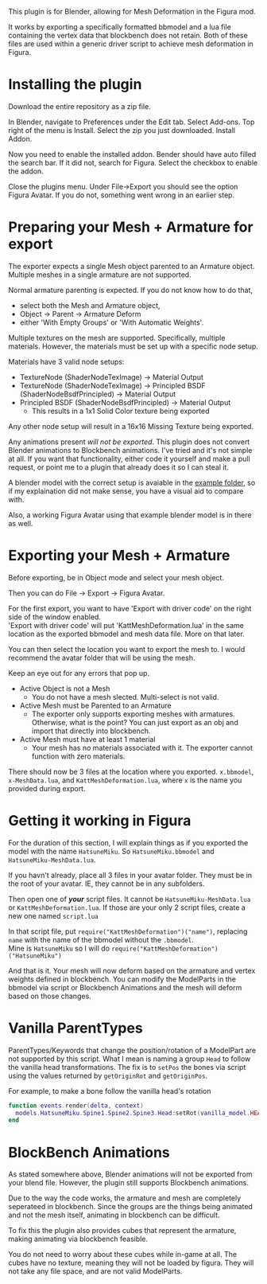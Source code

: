 This plugin is for Blender, allowing for Mesh Deformation in the Figura mod.

It works by exporting a specifically formatted bbmodel and a lua file containing the vertex data that blockbench does not retain. Both of these files are used within a generic driver script to achieve mesh deformation in Figura.

# Installing the plugin
Download the entire repository as a zip file.

In Blender, navigate to Preferences under the Edit tab. Select Add-ons. Top right of the menu is Install. Select the zip you just downloaded. Install Addon.

Now you need to enable the installed addon. Bender should have auto filled the search bar. If it did not, search for Figura. Select the checkbox to enable the addon.

Close the plugins menu. Under File->Export you should see the option Figura Avatar. If you do not, something went wrong in an earlier step.

# Preparing your Mesh + Armature for export
The exporter expects a single Mesh object parented to an Armature object. Multiple meshes in a single armature are not supported.

Normal armature parenting is expected. If you do not know how to do that, 
* select both the Mesh and Armature object,
* Object -> Parent -> Armature Deform
* either 'With Empty Groups' or 'With Automatic Weights'.

Multiple textures on the mesh are supported. Specifically, multiple materials. However, the materials must be set up with a specific node setup.

Materials have 3 valid node setups:
* TextureNode (ShaderNodeTexImage) -> Material Output
* TextureNode (ShaderNodeTexImage) -> Principled BSDF (ShaderNodeBsdfPrincipled) -> Material Output
* Principled BSDF (ShaderNodeBsdfPrincipled) -> Material Output
  * This results in a 1x1 Solid Color texture being exported

Any other node setup will result in a 16x16 Missing Texture being exported.

Any animations present *will not be exported*. This plugin does not convert Blender animations to Blockbench animations. I've tried and it's not simple at all. If you want that functionality, either code it yourself and make a pull request, or point me to a plugin that already does it so I can steal it.

A blender model with the correct setup is avaiable in the [example folder](example), so if my explaination did not make sense, you have a visual aid to compare with.

Also, a working Figura Avatar using that example blender model is in there as well.

# Exporting your Mesh + Armature
Before exporting, be in Object mode and select your mesh object.

Then you can do File -> Export -> Figura Avatar.

For the first export, you want to have 'Export with driver code' on the right side of the window enabled.<br>
'Export with driver code' will put 'KattMeshDeformation.lua' in the same location as the exported bbmodel and mesh data file. More on that later.

You can then select the location you want to export the mesh to. I would recommend the avatar folder that will be using the mesh.

Keep an eye out for any errors that pop up.
* Active Object is not a Mesh
  * You do not have a mesh slected. Multi-select is not valid.
* Active Mesh must be Parented to an Armature
  * The exporter only supports exporting meshes with armatures. Otherwise, what is the point? You can just export as an obj and import that directly into blockbench.
* Active Mesh must have at least 1 material
  * Your mesh has no materials associated with it. The exporter cannot function with zero materials.

There should now be 3 files at the location where you exported. `x.bbmodel`, `x-MeshData.lua`, and `KattMeshDeformation.lua`, where `x` is the name you provided during export.

# Getting it working in Figura
For the duration of this section, I will explain things as if you exported the model with the name `HatsuneMiku`. So `HatsuneMiku.bbmodel` and `HatsuneMiku-MeshData.lua`.

If you havn't already, place all 3 files in your avatar folder. They must be in the root of your avatar. IE, they cannot be in any subfolders.

Then open one of ***your*** script files. It cannot be `HatsuneMiku-MeshData.lua` or `KattMeshDeformation.lua`. If those are your only 2 script files, create a new one named `script.lua`

In that script file, put `require("KattMeshDeformation")("name")`, replacing `name` with the name of the bbmodel without the `.bbmodel`.<br>
Mine is `HatsuneMiku` so I will do `require("KattMeshDeformation")("HatsuneMiku")`

And that is it. Your mesh will now deform based on the armature and vertex weights defined in blockbench. You can modify the ModelParts in the bbmodel via script or Blockbench Animations and the mesh will deform based on those changes.

# Vanilla ParentTypes
ParentTypes/Keywords that change the position/rotation of a ModelPart are not supported by this script. What I mean is naming a group `Head` to follow the vanilla head transformations. The fix is to `setPos` the bones via script using the values returned by `getOriginRot` and `getOriginPos`.

For example, to make a bone follow the vanilla head's rotation
```lua
function events.render(delta, context)
  models.HatsuneMiku.Spine1.Spine2.Spine3.Head:setRot(vanilla_model.HEAD:getOriginRot())
end
```
# BlockBench Animations
As stated somewhere above, Blender animations will not be exported from your blend file. However, the plugin still supports Blockbench animations.

Due to the way the code works, the armature and mesh are completely seperateed in blockbench. Since the groups are the things being animated and not the mesh itself, animating in blockbench can be difficult.

To fix this the plugin also provides cubes that represent the armature, making animating via blockbench feasible.

You do not need to worry about these cubes while in-game at all. The cubes have no texture, meaning they will not be loaded by figura. They will not take any file space, and are not valid ModelParts.
